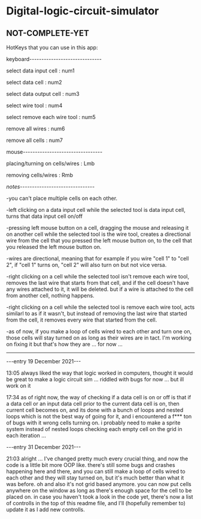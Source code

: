 # Digital-logic-circuit-simulator
NOT-COMPLETE-YET
----------------------------------------------------------------------------------------------------------------------------------------

HotKeys that you can use in this app:

keyboard------------------------------

select data input cell :          num1

select data cell :                num2

select data output cell :         num3

select wire tool :                num4

select remove each wire tool :    num5

remove all wires :                num6

remove all cells :                num7

mouse---------------------------------

placing/turning on cells/wires :  Lmb

removing cells/wires :            Rmb

*notes*-------------------------------

-you can't place multiple cells on each other.

-left clicking on a data input cell while the selected tool is data input cell, turns that data input cell on/off

-pressing left mouse button on a cell, dragging the mouse and releasing it on another cell while the selected tool is the wire tool, creates a directional wire from the cell that you pressed the left mouse button on, to the cell that you released the left mouse button on.

-wires are directional, meaning that for example if you wire "cell 1" to "cell 2", if "cell 1" turns on, "cell 2" will also turn on but not vice versa.

-right clicking on a cell while the selected tool isn't remove each wire tool, removes the last wire that starts from that cell, and if the cell doesn't have any wires attached to it, it will be deleted. but if a wire is attached to the cell from another cell, nothing happens.

-right clicking on a cell while the selected tool is remove each wire tool, acts similarl to as if it wasn't, but instead of removing the last wire that started from the cell, it removes every wire that started from the cell.

-as of now, if you make a loop of cells wired to each other and turn one on, those cells will stay turned on as long as their wires are in tact. I'm working on fixing it but that's how they are ... for now ...

----------------------------------------------------------------------------------------------------------------------------------------

---entry 19 December 2021---

13:05
always liked the way that logic worked in computers, thought it would be great to make a logic circuit sim ... riddled with bugs for now ... but ill work on it

17:34
as of right now, the way of checking if a data cell is on or off is that if a data cell or an input data cell prior to the current data cell is on, then current cell becomes on, and its done with a bunch of loops and nested loops which is not the best way of going for it, and i encountered a f*** ton of bugs with it wrong cells turning on. i probably need to make a sprite system instead of nested loops checking each empty cell on the grid in each iteration ...

---entry 31 December 2021---

21:03
alright ... I've changed pretty much every crucial thing, and now the code is a little bit more OOP like. there's still some bugs and crashes happening here and there, and you can still make a loop of cells wired to each other and they will stay turned on, but it's much better than what it was before. oh and also it's not grid based anymore. you can now put cells anywhere on the window as long as there's enough space for the cell to be placed on. in case you haven't took a look in the code yet, there's now a list of controlls in the top of this readme file, and I'll (hopefully remember to) update it as I add new controlls.

